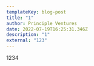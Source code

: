 ```yaml
---
templateKey: blog-post
title: "1"
author: Principle Ventures
date: 2022-07-19T16:25:31.346Z
description: "1"
external: "123"
---
```

1234